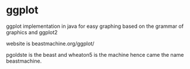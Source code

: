 ggplot
======

ggplot implementation in java for easy graphing based on the grammar of graphics and ggplot2

website is beastmachine.org/ggplot/

pgoldste is the beast and wheaton5 is the machine hence came the name beastmachine.


